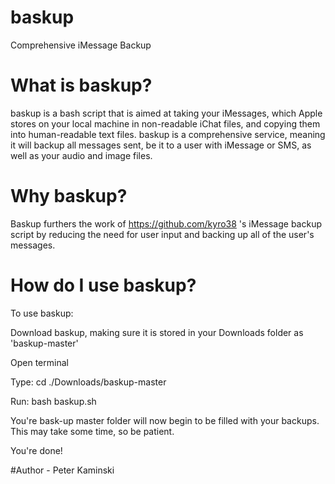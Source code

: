 # baskup
Comprehensive iMessage Backup

# What is baskup?

baskup is a bash script that is aimed at taking your iMessages, which Apple stores on your local machine in non-readable iChat files, and copying them into human-readable text files.
baskup is a comprehensive service, meaning it will backup all messages sent, be it to a user with iMessage or SMS, as well as your audio and image files. 

# Why baskup? 

Baskup furthers the work of https://github.com/kyro38 's iMessage backup script by reducing the need for user input and backing up all of the user's messages. 

# How do I use baskup? 

To use baskup:

Download baskup, making sure it is stored in your Downloads folder as 'baskup-master'

Open terminal

Type: cd ./Downloads/baskup-master

Run: bash baskup.sh

You're bask-up master folder will now begin to be filled with your backups. This may take some time, so be patient. 

You're done! 



#Author - Peter Kaminski 
